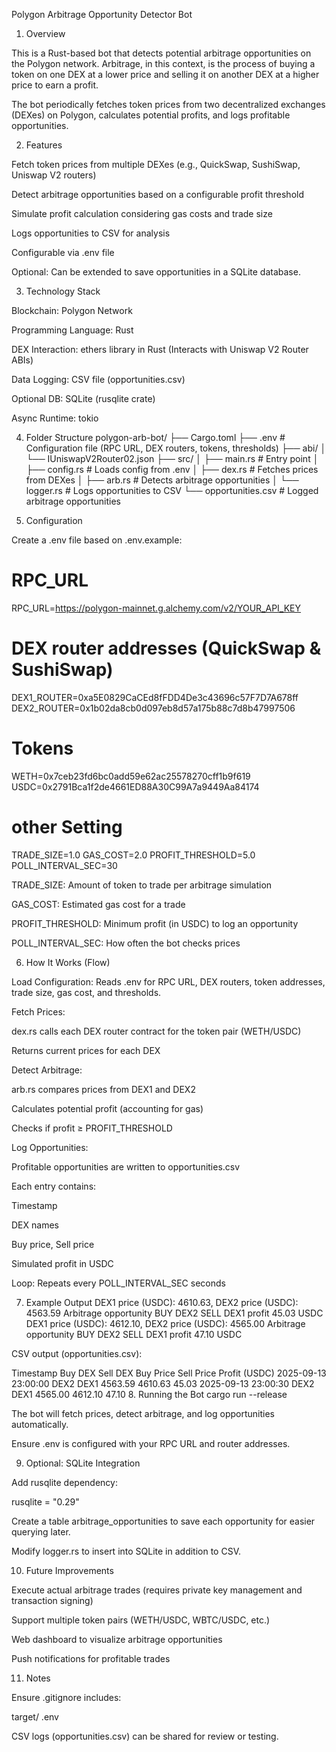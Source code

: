 Polygon Arbitrage Opportunity Detector Bot
1. Overview

This is a Rust-based bot that detects potential arbitrage opportunities on the Polygon network. Arbitrage, in this context, is the process of buying a token on one DEX at a lower price and selling it on another DEX at a higher price to earn a profit.

The bot periodically fetches token prices from two decentralized exchanges (DEXes) on Polygon, calculates potential profits, and logs profitable opportunities.

2. Features

Fetch token prices from multiple DEXes (e.g., QuickSwap, SushiSwap, Uniswap V2 routers)

Detect arbitrage opportunities based on a configurable profit threshold

Simulate profit calculation considering gas costs and trade size

Logs opportunities to CSV for analysis

Configurable via .env file

Optional: Can be extended to save opportunities in a SQLite database.

3. Technology Stack

Blockchain: Polygon Network

Programming Language: Rust

DEX Interaction: ethers library in Rust (Interacts with Uniswap V2 Router ABIs)

Data Logging: CSV file (opportunities.csv)

Optional DB: SQLite (rusqlite crate)

Async Runtime: tokio

4. Folder Structure
polygon-arb-bot/
├── Cargo.toml
├── .env                  # Configuration file (RPC URL, DEX routers, tokens, thresholds)
├── abi/
│   └── IUniswapV2Router02.json
├── src/
│   ├── main.rs           # Entry point
│   ├── config.rs         # Loads config from .env
│   ├── dex.rs            # Fetches prices from DEXes
│   ├── arb.rs            # Detects arbitrage opportunities
│   └── logger.rs         # Logs opportunities to CSV
└── opportunities.csv     # Logged arbitrage opportunities

5. Configuration

Create a .env file based on .env.example:
# RPC_URL
RPC_URL=https://polygon-mainnet.g.alchemy.com/v2/YOUR_API_KEY
# DEX router addresses (QuickSwap & SushiSwap)
DEX1_ROUTER=0xa5E0829CaCEd8fFDD4De3c43696c57F7D7A678ff
DEX2_ROUTER=0x1b02da8cb0d097eb8d57a175b88c7d8b47997506
# Tokens
WETH=0x7ceb23fd6bc0add59e62ac25578270cff1b9f619
USDC=0x2791Bca1f2de4661ED88A30C99A7a9449Aa84174
# other Setting
TRADE_SIZE=1.0
GAS_COST=2.0
PROFIT_THRESHOLD=5.0
POLL_INTERVAL_SEC=30


TRADE_SIZE: Amount of token to trade per arbitrage simulation

GAS_COST: Estimated gas cost for a trade

PROFIT_THRESHOLD: Minimum profit (in USDC) to log an opportunity

POLL_INTERVAL_SEC: How often the bot checks prices

6. How It Works (Flow)

Load Configuration: Reads .env for RPC URL, DEX routers, token addresses, trade size, gas cost, and thresholds.

Fetch Prices:

dex.rs calls each DEX router contract for the token pair (WETH/USDC)

Returns current prices for each DEX

Detect Arbitrage:

arb.rs compares prices from DEX1 and DEX2

Calculates potential profit (accounting for gas)

Checks if profit ≥ PROFIT_THRESHOLD

Log Opportunities:

Profitable opportunities are written to opportunities.csv

Each entry contains:

Timestamp

DEX names

Buy price, Sell price

Simulated profit in USDC

Loop: Repeats every POLL_INTERVAL_SEC seconds

7. Example Output
DEX1 price (USDC): 4610.63, DEX2 price (USDC): 4563.59
Arbitrage opportunity BUY DEX2 SELL DEX1 profit 45.03 USDC
DEX1 price (USDC): 4612.10, DEX2 price (USDC): 4565.00
Arbitrage opportunity BUY DEX2 SELL DEX1 profit 47.10 USDC


CSV output (opportunities.csv):

Timestamp	Buy DEX	Sell DEX	Buy Price	Sell Price	Profit (USDC)
2025-09-13 23:00:00	DEX2	DEX1	4563.59	4610.63	45.03
2025-09-13 23:00:30	DEX2	DEX1	4565.00	4612.10	47.10
8. Running the Bot
cargo run --release


The bot will fetch prices, detect arbitrage, and log opportunities automatically.

Ensure .env is configured with your RPC URL and router addresses.

9. Optional: SQLite Integration

Add rusqlite dependency:

rusqlite = "0.29"


Create a table arbitrage_opportunities to save each opportunity for easier querying later.

Modify logger.rs to insert into SQLite in addition to CSV.

10. Future Improvements

Execute actual arbitrage trades (requires private key management and transaction signing)

Support multiple token pairs (WETH/USDC, WBTC/USDC, etc.)

Web dashboard to visualize arbitrage opportunities

Push notifications for profitable trades

11. Notes

Ensure .gitignore includes:

target/
.env



CSV logs (opportunities.csv) can be shared for review or testing.